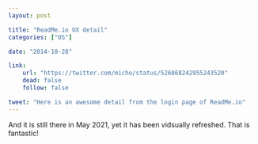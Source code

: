 ```yaml
---
layout: post

title: "ReadMe.io UX detail"
categories: ["OS"]

date: "2014-10-28"

link:
    url: "https://twitter.com/micho/status/526868242955243520"
    dead: false
    follow: false

tweet: "Here is an awesome detail from the login page of ReadMe.io"
---
```


And it is still there in May 2021, yet it has been vidsually refreshed. That is fantastic!